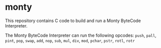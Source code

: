 # monty
This repository contains C code to build and run a Monty ByteCode Interpreter.

The Monty ByteCode Interpreter can run the following opcodes:
`push`, 
`pall`, 
`pint`, 
`pop`, 
`swap`, 
`add`, 
`nop`, 
`sub`, 
`mul`, 
`div`, 
`mod`, 
`pchar`, 
`pstr`, 
`rotl`, 
`rotr`
